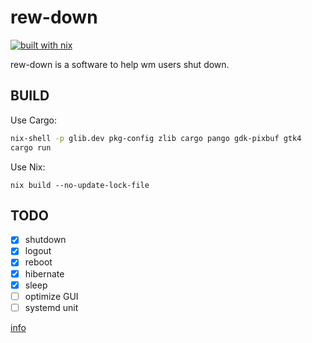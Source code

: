 # rew-down
[![built with nix](https://builtwithnix.org/badge.svg)](https://builtwithnix.org)

rew-down is a software to help wm users shut down.

## BUILD

Use Cargo:

```bash
nix-shell -p glib.dev pkg-config zlib cargo pango gdk-pixbuf gtk4 
cargo run
```
Use Nix:

```
nix build --no-update-lock-file
```

## TODO

- [x] shutdown
- [x] logout
- [x] reboot
- [x] hibernate
- [x] sleep
- [ ] optimize GUI
- [ ] systemd unit

[info](https://www.reddit.com/r/rust/comments/ec59eg/new_rust_library_to_shut_down_reboot_or_log_out/)
